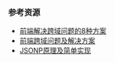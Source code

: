 ### 参考资源

- [前端解决跨域问题的8种方案](http://www.cnblogs.com/JChen666/p/3399951.html)
- [前端跨域问题及解决方案](https://github.com/wengjq/Blog/issues/2)
- [JSONP原理及简单实现](https://juejin.im/entry/59a5a194f265da24734447f2)
